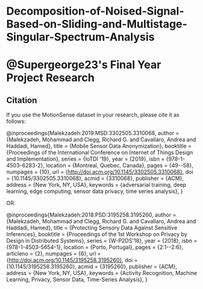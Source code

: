 # Decomposition-of-Noised-Signal-Based-on-Sliding-and-Multistage-Singular-Spectrum-Analysis
# @Supergeorge23's Final Year Project Research
## Citation

If you use the MotionSense dataset in your research, please cite it as follows:

@inproceedings{Malekzadeh:2019:MSD:3302505.3310068,
author = {Malekzadeh, Mohammad and Clegg, Richard G. and Cavallaro, Andrea and Haddadi, Hamed},
title = {Mobile Sensor Data Anonymization},
booktitle = {Proceedings of the International Conference on Internet of Things Design and Implementation},
series = {IoTDI '19},
year = {2019},
isbn = {978-1-4503-6283-2},
location = {Montreal, Quebec, Canada},
pages = {49--58},
numpages = {10},
url = {http://doi.acm.org/10.1145/3302505.3310068},
doi = {10.1145/3302505.3310068},
acmid = {3310068},
publisher = {ACM},
address = {New York, NY, USA},
keywords = {adversarial training, deep learning, edge computing, sensor data privacy, time series analysis},
}

OR:

@inproceedings{Malekzadeh:2018:PSD:3195258.3195260,
author = {Malekzadeh, Mohammad and Clegg, Richard G. and Cavallaro, Andrea and Haddadi, Hamed},
title = {Protecting Sensory Data Against Sensitive Inferences},
booktitle = {Proceedings of the 1st Workshop on Privacy by Design in Distributed Systems},
series = {W-P2DS'18},
year = {2018},
isbn = {978-1-4503-5654-1},
location = {Porto, Portugal},
pages = {2:1--2:6},
articleno = {2},
numpages = {6},
url = {http://doi.acm.org/10.1145/3195258.3195260},
doi = {10.1145/3195258.3195260},
acmid = {3195260},
publisher = {ACM},
address = {New York, NY, USA},
keywords = {Activity Recognition, Machine Learning, Privacy, Sensor Data, Time-Series Analysis},
}

